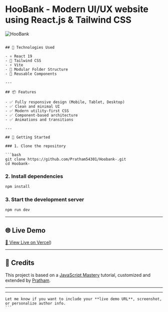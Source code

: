 # HooBank - Modern UI/UX website using React.js & Tailwind CSS

![HooBank](https://i.ibb.co/BK1Hn0x/Screenshot-2022-08-08-at-4-05-48-PM.png)

```

## 🔧 Technologies Used

- ⚛️ React 19
- 💨 Tailwind CSS
- ⚡ Vite
- 📁 Modular Folder Structure
- 🧠 Reusable Components

---

## 📦 Features

- ✅ Fully responsive design (Mobile, Tablet, Desktop)
- ✅ Clean and minimal UI
- ✅ Modern utility-first CSS
- ✅ Component-based architecture
- ✅ Animations and transitions

---

## 🚀 Getting Started

### 1. Clone the repository

```bash
git clone https://github.com/Pratham54301/Hoobank-.git
cd Hoobank-
````

### 2. Install dependencies

```bash
npm install
```

### 3. Start the development server

```bash
npm run dev
```

---

## 🌐 Live Demo

[🔗 View Live on Vercel](https://hoobank-eta-roan.vercel.app/))

---

## 🤝 Credits

This project is based on a [JavaScript Mastery](https://www.youtube.com/c/javascriptmastery) tutorial, customized and extended by [Pratham](https://github.com/Pratham54301).

---


---
````
Let me know if you want to include your **live demo URL**, screenshot, or personalize author info.
```
